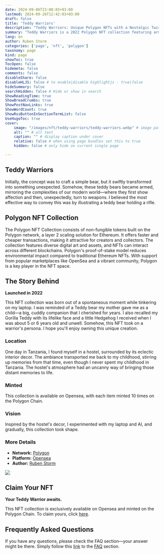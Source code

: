 ```yaml
---
date: 2024-09-06T23:08:03+03:00
lastmod: 2024-09-26T12:42:03+03:00
draft: false
title: 'Teddy Warriors'
description: "Teddy Warriors: Unique Polygon NFTs with a Nostalgic Twist"
summary: "Teddy Warriors is a 2022 Polygon NFT collection featuring armed teddy bears, inspired by childhood memories and a nostalgic experience in Tanzania. Available exclusively on Opensea, each NFT is minted 10 times."
lang: en
author: Ruben Storm
categories: ['page', 'nft', 'polygon']
taxonomy: page
kind: page
showToc: true
TocOpen: false
hidemeta: false
comments: false
disableShare: false
disableHLJS: false # to enable|disable highlightjs - true|false
hideSummary: false
searchHidden: false # Hide or show in search
ShowReadingTime: true
ShowBreadCrumbs: true
ShowPostNavLinks: true
ShowWordCount: true
ShowRssButtonInSectionTermList: false
UseHugoToc: true
cover:
    image: "/images/nft/teddy-warriors/teddy-warriors.webp" # image path/url
    alt: "" # alt text
    caption: "" # display caption under cover
    relative: false # when using page bundles set this to true
    hidden: false # only hide on current single page

---
```


## Teddy Warriors

Initially, the concept was to craft a simple bear, but it swiftly transformed into something unexpected. Somehow, these teddy bears became armed, mirroring the complexities of our modern world—where they first show affection and then, unexpectedly, turn to weapons. I believed the most effective way to convey this was by illustrating a teddy bear holding a rifle.

## Polygon NFT Collection

The Polygon NFT Collection consists of non-fungible tokens built on the Polygon network, a layer 2 scaling solution for Ethereum. It offers faster and cheaper transactions, making it attractive for creators and collectors. The collection features diverse digital art and assets, and NFTs can interact across different blockchains. Polygon's proof-of-stake model reduces environmental impact compared to traditional Ethereum NFTs. With support from popular marketplaces like OpenSea and a vibrant community, Polygon is a key player in the NFT space.


## The Story Behind
**Launched in 2022**

This NFT collection was born out of a spontaneous moment while tinkering on my laptop. I was reminded of a Teddy bear my mother gave me as a child—a big, cuddly companion that I cherished for years. I also recalled my Gorilla Teddy with its lifelike face and a little Hedgehog I received when I was about 5 or 6 years old and unwell. Somehow, this NFT took on a warrior's persona. I hope you'll enjoy owning this unique creation.

### Location

One day in Tanzania, I found myself in a hostel, surrounded by its eclectic interior decor. The ambiance transported me back to my childhood, stirring up memories from that time, even though I never spent my childhood in Tanzania. The hostel's atmosphere had an uncanny way of bringing those distant memories to life.

### Minted

This collection is available on Opensea, with each item minted 10 times on the Polygon Chain.

### Vision

Inspired by the hostel's decor, I experimented with my laptop and AI, and gradually, this collection took shape.

### More Details

- **Network:** [Polygon][defPolExplorer]
- **Platform:** [Opensea][defNFTlink]
- **Author:** [Ruben Storm][defHomepageLink]

![][defNFTimage]

## Claim Your NFT
**Your Teddy Warrior awaits.**

This NFT collection is exclusively available on Opensea and minted on the Polygon Chain. To claim yours, click [here][defNFTlink].


## Frequently Asked Questions

If you have any questions, please check the FAQ section—your answer might be there. Simply follow this [link][defFAQlink] to the [FAQ][defFAQlink] section.





[defNFTimage]: /images/nft/teddy-warriors/teddy-warriors-quattro.webp
[defNFTlink]: https://opensea.io/collection/teddy-warriors
[defFAQlink]: /en/faq
[defHomepageLink]: https://rubenstorm.github.io/
[defPolExplorer]: https://polygonscan.com/
